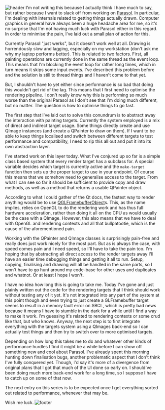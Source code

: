 ![header](http://shinmera.tymoon.eu/public/B02syh3CEAA0dA_.jpg)
I'm not writing this because I actually think I have much to say, but rather because I want to slack off from working on [Parasol](http://blog.tymoon.eu/tagged/parasol). In particular, I'm dealing with internals related to getting things actually drawn. Computer graphics in general have always been a huge headache area for me, so it's no surprise that I'm not having much luck with Parasol either in this regard. In order to minimise the pain, I've laid out a small plan of action for this.

Currently Parasol "just werks", but it doesn't work well at all. Drawing is horrendously slow and lagging, especially on my workstation (don't ask me why my laptop performs better). This is related to two factors. First, all painting operations are currently done in the same thread as the event loop. This means that I'm blocking the event loop for rather long times, which in turn means it skips some input events. I've described this problem before and the solution is still to thread things and I haven't come to that yet.

But, I shouldn't have to yet either since performance is so bad that doing this wouldn't get rid of the lag. This means that I first need to optimise the rendering pipeline. I don't really know why this is performing so much worse than the original Parasol as I don't see that I'm doing much different, but no matter. The question is how to optimise things to go fast.

The first step that I've laid out to solve this conundrum is to abstract away the interaction with painting targets. Currently the system employed is a mix of direct and indirect target usage. Some things directly create and use QImage instances (and create a QPainter to draw on them). If I want to be able to keep things localised and switch between different targets to test performance and compatibility, I need to rip this all out and put it into its own abstraction layer.

I've started work on this layer today. What I've conjured up so far is a simple class based system that every render target has a subclass for. A special variable decides which target is currently active and the `make-target` function then sets up the proper target to use in your endpoint. Of course this means that we somehow need to generalise access to the target. From what I can see so far it should be sufficient to provide copy and draw methods, as well as a method that returns a usable QPainter object.

According to what I could gather of the Qt docs, the fastest way to render anything would be to use [QGLFramebufferObject](http://qt-project.org/doc/qt-4.8/qglframebufferobject.html)s. This, as the name implies, relies on OpenGL to do the rendering work and has thus full hardware acceleration, rather than doing it all on the CPU as would usually be the case with a QImage. However, this also means that we have to deal with OpenGL and rendering contexts and all that bullpatootie, which is the cause of the aforementioned pain.

Working with the QPainter and QImage classes is surprisingly pain-free and really does just work nicely for the most part. But as is always the case, with speed comes pain and I need speed, so I'll have to take the pain too. I'm hoping that by abstracting all direct access to the render targets away I'll have an easier time debugging things and getting it all to run. Setup, copying, finalising and drawing will all be handled in the same parts, so I won't have to go hunt around my code-base for other uses and duplicates and whatnot. Or at least I hope I won't.

I have no idea how long this is going to take me. Today I've gone and just plainly written out the code for the rendering targets that I think should work without testing any of it yet. It's not integrated into any part of the system at this point though and even trying to just create a GLFramebuffer target seems to result in a memory fault error on SBCL, which is pretty bad news because it means I have to stumble in the dark for a while until I find a way to make it work. I'm guessing it's related to rendering contexts or some crud like that, but who knows. Anyway, the next step is to first integrate everything with the targets system using a QImages back-end so I can actually test things and then try to switch over to more optimised targets.

Depending on how long this takes me to do and whatever other kinds of performance hurdles I find it might be a while before I can show off something new and cool about Parasol. I've already spent this morning hunting down finalisation bugs, another problematic aspect that I don't think I've fully conquered yet. Though, I'd say it's more of a divergence from original plans that I got that much of the UI done so early on. I should've been doing much more back-end work for a long time, so I suppose I have to catch up on some of that now.

The next entry on this series is to be expected once I get everything sorted out related to performance, whenever that may be.

Wish me luck.
![footer](http://shinmera.tymoon.eu/public/40335025_p18.jpg)
